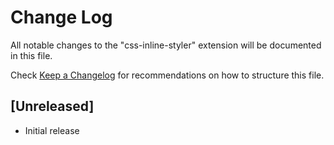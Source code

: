 # Change Log

All notable changes to the "css-inline-styler" extension will be documented in this file.

Check [Keep a Changelog](http://keepachangelog.com/) for recommendations on how to structure this file.

## [Unreleased]

- Initial release